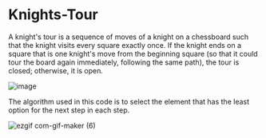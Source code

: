 ﻿# Knights-Tour

A knight's tour is a sequence of moves of a knight on a chessboard such that the knight visits every square exactly once. If the knight ends on a square that is one knight's move from the beginning square (so that it could tour the board again immediately, following the same path), the tour is closed; otherwise, it is open.

![image](https://user-images.githubusercontent.com/54143711/127214804-d4cf2324-d5da-4e6e-a7cb-7ad857f0b66f.png)

The algorithm used in this code is to select the element that has the least option for the next step in each step.

![ezgif com-gif-maker (6)](https://user-images.githubusercontent.com/54143711/127215452-121b7043-fc41-4c89-bef7-592f14bf84b0.gif)


